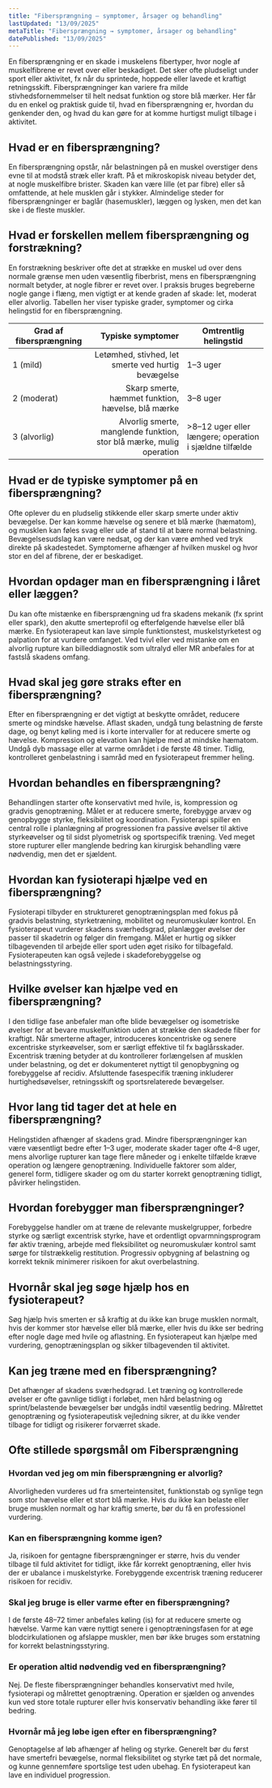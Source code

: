 ```yaml
---
title: "Fibersprængning – symptomer, årsager og behandling"
lastUpdated: "13/09/2025"
metaTitle: "Fibersprængning → symptomer, årsager og behandling"
datePublished: "13/09/2025"
---
```


En fibersprængning er en skade i muskelens fibertyper, hvor nogle af muskelfibrene er revet over eller beskadiget. Det sker ofte pludseligt under sport eller aktivitet, fx når du sprintede, hoppede eller lavede et kraftigt retningsskift. Fibersprængninger kan variere fra milde stivhedsfornemmelser til helt nedsat funktion og store blå mærker. Her får du en enkel og praktisk guide til, hvad en fibersprængning er, hvordan du genkender den, og hvad du kan gøre for at komme hurtigst muligt tilbage i aktivitet.

## Hvad er en fibersprængning?

En fibersprængning opstår, når belastningen på en muskel overstiger dens evne til at modstå stræk eller kraft. På et mikroskopisk niveau betyder det, at nogle muskelfibre brister. Skaden kan være lille (et par fibre) eller så omfattende, at hele musklen går i stykker. Almindelige steder for fibersprængninger er baglår (hasemuskler), læggen og lysken, men det kan ske i de fleste muskler.

## Hvad er forskellen mellem fibersprængning og forstrækning?

En forstrækning beskriver ofte det at strække en muskel ud over dens normale grænse men uden væsentlig fiberbrist, mens en fibersprængning normalt betyder, at nogle fibrer er revet over. I praksis bruges begreberne nogle gange i flæng, men vigtigt er at kende graden af skade: let, moderat eller alvorlig. Tabellen her viser typiske grader, symptomer og cirka helingstid for en fibersprængning.

| Grad af fibersprængning | Typiske symptomer | Omtrentlig helingstid |
|---|---:|---|
| 1 (mild) | Letømhed, stivhed, let smerte ved hurtig bevægelse | 1–3 uger |
| 2 (moderat) | Skarp smerte, hæmmet funktion, hævelse, blå mærke | 3–8 uger |
| 3 (alvorlig) | Alvorlig smerte, manglende funktion, stor blå mærke, mulig operation | >8–12 uger eller længere; operation i sjældne tilfælde |

## Hvad er de typiske symptomer på en fibersprængning?

Ofte oplever du en pludselig stikkende eller skarp smerte under aktiv bevægelse. Der kan komme hævelse og senere et blå mærke (hæmatom), og musklen kan føles svag eller ude af stand til at bære normal belastning. Bevægelsesudslag kan være nedsat, og der kan være ømhed ved tryk direkte på skadestedet. Symptomerne afhænger af hvilken muskel og hvor stor en del af fibrene, der er beskadiget.

## Hvordan opdager man en fibersprængning i låret eller læggen?

Du kan ofte mistænke en fibersprængning ud fra skadens mekanik (fx sprint eller spark), den akutte smerteprofil og efterfølgende hævelse eller blå mærke. En fysioterapeut kan lave simple funktionstest, muskelstyrketest og palpation for at vurdere omfanget. Ved tvivl eller ved mistanke om en alvorlig rupture kan billeddiagnostik som ultralyd eller MR anbefales for at fastslå skadens omfang.

## Hvad skal jeg gøre straks efter en fibersprængning?

Efter en fibersprængning er det vigtigt at beskytte området, reducere smerte og mindske hævelse. Aflast skaden, undgå tung belastning de første dage, og benyt køling med is i korte intervaller for at reducere smerte og hævelse. Kompression og elevation kan hjælpe med at mindske hæmatom. Undgå dyb massage eller at varme området i de første 48 timer. Tidlig, kontrolleret genbelastning i samråd med en fysioterapeut fremmer heling.

## Hvordan behandles en fibersprængning?

Behandlingen starter ofte konservativt med hvile, is, kompression og gradvis genoptræning. Målet er at reducere smerte, forebygge arvæv og genopbygge styrke, fleksibilitet og koordination. Fysioterapi spiller en central rolle i planlægning af progressionen fra passive øvelser til aktive styrkeøvelser og til sidst plyometrisk og sportspecifik træning. Ved meget store rupturer eller manglende bedring kan kirurgisk behandling være nødvendig, men det er sjældent.

## Hvordan kan fysioterapi hjælpe ved en fibersprængning?

Fysioterapi tilbyder en struktureret genoptræningsplan med fokus på gradvis belastning, styrketræning, mobilitet og neuromuskulær kontrol. En fysioterapeut vurderer skadens sværhedsgrad, planlægger øvelser der passer til skadetrin og følger din fremgang. Målet er hurtig og sikker tilbagevenden til arbejde eller sport uden øget risiko for tilbagefald. Fysioterapeuten kan også vejlede i skadeforebyggelse og belastningsstyring.

## Hvilke øvelser kan hjælpe ved en fibersprængning?

I den tidlige fase anbefaler man ofte blide bevægelser og isometriske øvelser for at bevare muskelfunktion uden at strække den skadede fiber for kraftigt. Når smerterne aftager, introduceres koncentriske og senere excentriske styrkeøvelser, som er særligt effektive til fx baglårsskader. Excentrisk træning betyder at du kontrollerer forlængelsen af musklen under belastning, og det er dokumenteret nyttigt til genopbygning og forebyggelse af recidiv. Afsluttende fasespecifik træning inkluderer hurtighedsøvelser, retningsskift og sportsrelaterede bevægelser.

## Hvor lang tid tager det at hele en fibersprængning?

Helingstiden afhænger af skadens grad. Mindre fibersprængninger kan være væsentligt bedre efter 1–3 uger, moderate skader tager ofte 4–8 uger, mens alvorlige rupturer kan tage flere måneder og i enkelte tilfælde kræve operation og længere genoptræning. Individuelle faktorer som alder, generel form, tidligere skader og om du starter korrekt genoptræning tidligt, påvirker helingstiden.

## Hvordan forebygger man fibersprængninger?

Forebyggelse handler om at træne de relevante muskelgrupper, forbedre styrke og særligt excentrisk styrke, have et ordentligt opvarmningsprogram før aktiv træning, arbejde med fleksibilitet og neuromuskulær kontrol samt sørge for tilstrækkelig restitution. Progressiv opbygning af belastning og korrekt teknik minimerer risikoen for akut overbelastning.

## Hvornår skal jeg søge hjælp hos en fysioterapeut?

Søg hjælp hvis smerten er så kraftig at du ikke kan bruge musklen normalt, hvis der kommer stor hævelse eller blå mærke, eller hvis du ikke ser bedring efter nogle dage med hvile og aflastning. En fysioterapeut kan hjælpe med vurdering, genoptræningsplan og sikker tilbagevenden til aktivitet.

## Kan jeg træne med en fibersprængning?

Det afhænger af skadens sværhedsgrad. Let træning og kontrollerede øvelser er ofte gavnlige tidligt i forløbet, men hård belastning og sprint/belastende bevægelser bør undgås indtil væsentlig bedring. Målrettet genoptræning og fysioterapeutisk vejledning sikrer, at du ikke vender tilbage for tidligt og risikerer forværret skade.

## Ofte stillede spørgsmål om Fibersprængning

### Hvordan ved jeg om min fibersprængning er alvorlig?
Alvorligheden vurderes ud fra smerteintensitet, funktionstab og synlige tegn som stor hævelse eller et stort blå mærke. Hvis du ikke kan belaste eller bruge musklen normalt og har kraftig smerte, bør du få en professionel vurdering.

### Kan en fibersprængning komme igen?
Ja, risikoen for gentagne fibersprængninger er større, hvis du vender tilbage til fuld aktivitet for tidligt, ikke får korrekt genoptræning, eller hvis der er ubalance i muskelstyrke. Forebyggende excentrisk træning reducerer risikoen for recidiv.

### Skal jeg bruge is eller varme efter en fibersprængning?
I de første 48–72 timer anbefales køling (is) for at reducere smerte og hævelse. Varme kan være nyttigt senere i genoptræningsfasen for at øge blodcirkulationen og afslappe muskler, men bør ikke bruges som erstatning for korrekt belastningsstyring.

### Er operation altid nødvendig ved en fibersprængning?
Nej. De fleste fibersprængninger behandles konservativt med hvile, fysioterapi og målrettet genoptræning. Operation er sjælden og anvendes kun ved store totale rupturer eller hvis konservativ behandling ikke fører til bedring.

### Hvornår må jeg løbe igen efter en fibersprængning?
Genoptagelse af løb afhænger af heling og styrke. Generelt bør du først have smertefri bevægelse, normal fleksibilitet og styrke tæt på det normale, og kunne gennemføre sportslige test uden ubehag. En fysioterapeut kan lave en individuel progression.